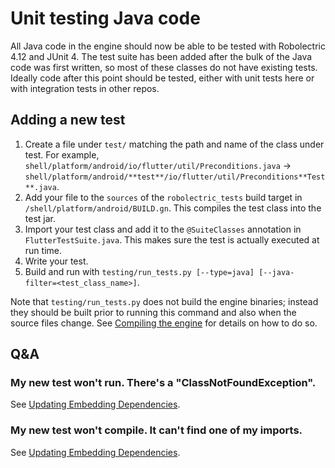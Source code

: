 # Unit testing Java code

All Java code in the engine should now be able to be tested with Robolectric 4.12
and JUnit 4. The test suite has been added after the bulk of the Java code was
first written, so most of these classes do not have existing tests. Ideally code
after this point should be tested, either with unit tests here or with
integration tests in other repos.

## Adding a new test

1. Create a file under `test/` matching the path and name of the class under
   test. For example,
   `shell/platform/android/io/flutter/util/Preconditions.java` ->
   `shell/platform/android/**test**/io/flutter/util/Preconditions**Test**.java`.
2. Add your file to the `sources` of the `robolectric_tests` build target in
   `/shell/platform/android/BUILD.gn`. This compiles the test class into the
   test jar.
3. Import your test class and add it to the `@SuiteClasses` annotation in
   `FlutterTestSuite.java`. This makes sure the test is actually executed at
   run time.
4. Write your test.
5. Build and run with `testing/run_tests.py [--type=java] [--java-filter=<test_class_name>]`.

Note that `testing/run_tests.py` does not build the engine binaries; instead they
should be built prior to running this command and also when the source files
change. See [Compiling the engine](https://github.com/flutter/flutter/wiki/Compiling-the-engine)
for details on how to do so.

## Q&A

### My new test won't run. There's a "ClassNotFoundException".

See [Updating Embedding Dependencies](/tools/cipd/android_embedding_bundle).

### My new test won't compile. It can't find one of my imports.

See [Updating Embedding Dependencies](/tools/cipd/android_embedding_bundle).
